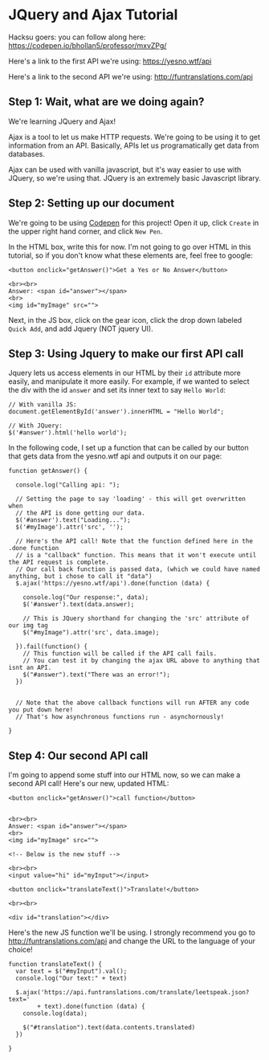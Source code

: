 # JQuery and Ajax Tutorial

Hacksu goers: you can follow along here: https://codepen.io/bhollan5/professor/mxvZPg/

Here's a link to the first API we're using: https://yesno.wtf/api

Here's a link to the second API we're using: http://funtranslations.com/api

## Step 1: Wait, what are we doing again?

We're learning JQuery and Ajax!

Ajax is a tool to let us make HTTP requests. We're going to be using it to get information from an API. Basically, APIs let us programatically get data from databases. 

Ajax can be used with vanilla javascript, but it's way easier to use with JQuery, so we're using that. JQuery is an extremely basic Javascript library.

## Step 2: Setting up our document

We're going to be using [Codepen](http://codepen.io) for this project! Open it up, click `Create` in the upper right hand corner, and click `New Pen`.

In the HTML box, write this for now. I'm not going to go over HTML in this tutorial, so if you don't know what these elements are, feel free to google:

```
<button onclick="getAnswer()">Get a Yes or No Answer</button>

<br><br>
Answer: <span id="answer"></span>
<br>
<img id="myImage" src="">
```

Next, in the JS box, click on the gear icon, click the drop down labeled `Quick Add`, and add Jquery (NOT jquery UI).

## Step 3: Using Jquery to make our first API call

Jquery lets us access elements in our HTML by their `id` attribute more easily, and manipulate it more easily. For example, if we wanted to select the div with the id `answer` and set its inner text to say `Hello World`:

```
// With vanilla JS:
document.getElementById('answer').innerHTML = "Hello World";

// With JQuery:
$('#answer').html('hello world');
```

In the following code, I set up a function that can be called by our button that gets data from the yesno.wtf api and outputs it on our page:

```
function getAnswer() {
  
  console.log("Calling api: ");
  
  // Setting the page to say 'loading' - this will get overwritten when
  // the API is done getting our data.
  $('#answer').text("Loading...");
  $('#myImage').attr('src', '');
  
  // Here's the API call! Note that the function defined here in the .done function
  // is a "callback" function. This means that it won't execute until the API request is complete.
  // Our call back function is passed data, (which we could have named anything, but i chose to call it "data")
  $.ajax('https://yesno.wtf/api').done(function (data) {
    
    console.log("Our response:", data);
    $('#answer').text(data.answer);
    
    // This is JQuery shorthand for changing the 'src' attribute of our img tag
    $("#myImage").attr('src', data.image);
    
  }).fail(function() {
    // This function will be called if the API call fails. 
    // You can test it by changing the ajax URL above to anything that isnt an API.
    $("#answer").text("There was an error!");
  })
  
 
  // Note that the above callback functions will run AFTER any code you put down here!
  // That's how asynchronous functions run - asynchornously!
  
}
```

## Step 4: Our second API call

I'm going to append some stuff into our HTML now, so we can make a second API call! Here's our new, updated HTML:

```
<button onclick="getAnswer()">call function</button>


<br><br>
Answer: <span id="answer"></span>
<br>
<img id="myImage" src="">

<!-- Below is the new stuff -->

<br><br>
<input value="hi" id="myInput"></input>

<button onclick="translateText()">Translate!</button>

<br><br>

<div id="translation"></div>
```

Here's the new JS function we'll be using. I strongly recommend you go to http://funtranslations.com/api and change the URL to the language of your choice!

```
function translateText() {
  var text = $("#myInput").val();
  console.log("Our text:" + text)
  
  $.ajax('https://api.funtranslations.com/translate/leetspeak.json?text='
        + text).done(function (data) {
    console.log(data);
    
    $("#translation").text(data.contents.translated)
  })
  
}
```

